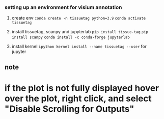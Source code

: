 
### setting up an environment for visium annotation

1) create env `conda create -n tissuetag python=3.9` `conda activate tissuetag`

2) install tissuetag, scanpy and jupyterlab `pip install tissue-tag` `pip install scanpy` `conda install -c conda-forge jupyterlab`

3) install kernel  `ipython kernel install --name tissuetag --user` for jupyter 

## note 
# if the plot is not fully displayed hover over the plot, right click, and select "Disable Scrolling for Outputs"

